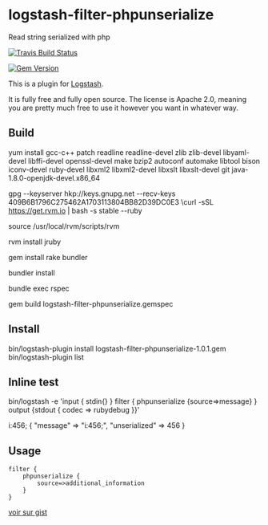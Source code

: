 # logstash-filter-phpunserialize
Read string serialized with php

[![Travis Build Status](https://api.travis-ci.org/logstash-plugins/logstash-filter-phpunserialize.svg)](https://travis-ci.org/logstash-plugins/logstash-filter-phpunserialize)

[![Gem Version](https://badge.fury.io/rb/logstash-filter-phpunserialize.svg)](https://badge.fury.io/rb/logstash-filter-phpunserialize)

This is a plugin for [Logstash](https://github.com/elastic/logstash).

It is fully free and fully open source. The license is Apache 2.0, meaning you are pretty much free to use it however you want in whatever way.

## Build

yum install gcc-c++ patch readline readline-devel zlib zlib-devel libyaml-devel libffi-devel openssl-devel make bzip2 autoconf automake libtool bison iconv-devel ruby-devel libxml2 libxml2-devel libxslt libxslt-devel git java-1.8.0-openjdk-devel.x86_64

 gpg --keyserver hkp://keys.gnupg.net --recv-keys 409B6B1796C275462A1703113804BB82D39DC0E3
\curl -sSL https://get.rvm.io | bash -s stable --ruby

source /usr/local/rvm/scripts/rvm

rvm install jruby

gem install rake bundler

bundler install
 
bundle exec rspec

gem build logstash-filter-phpunserialize.gemspec


## Install

bin/logstash-plugin install logstash-filter-phpunserialize-1.0.1.gem
bin/logstash-plugin list


## Inline test

bin/logstash -e 'input { stdin{} } filter { phpunserialize {source=>message} } output {stdout { codec => rubydebug }}'

i:456;
{
    "message" => "i:456;",
    "unserialized" => 456
}


## Usage

```
filter {
    phpunserialize {
        source=>additional_information
    }
}

```
[voir sur gist](https://gist.github.com/PascalNoisette/8cf357090cd07b424e3c5ea7cf3c8e57.js)
